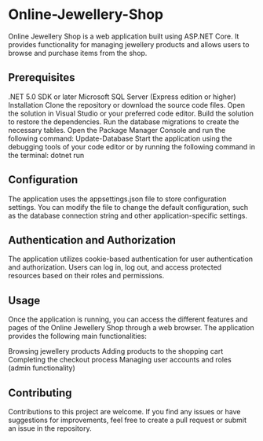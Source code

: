 # Online-Jewellery-Shop

Online Jewellery Shop is a web application built using ASP.NET Core. It provides functionality for managing jewellery products and allows users to browse and purchase items from the shop.

## Prerequisites
.NET 5.0 SDK or later
Microsoft SQL Server (Express edition or higher)
Installation
Clone the repository or download the source code files.
Open the solution in Visual Studio or your preferred code editor.
Build the solution to restore the dependencies.
Run the database migrations to create the necessary tables. Open the Package Manager Console and run the following command:
Update-Database
Start the application using the debugging tools of your code editor or by running the following command in the terminal:
dotnet run

## Configuration
The application uses the appsettings.json file to store configuration settings. You can modify the file to change the default configuration, such as the database connection string and other application-specific settings.

## Authentication and Authorization
The application utilizes cookie-based authentication for user authentication and authorization. Users can log in, log out, and access protected resources based on their roles and permissions.

## Usage
Once the application is running, you can access the different features and pages of the Online Jewellery Shop through a web browser. The application provides the following main functionalities:

Browsing jewellery products
Adding products to the shopping cart
Completing the checkout process
Managing user accounts and roles (admin functionality)

## Contributing
Contributions to this project are welcome. If you find any issues or have suggestions for improvements, feel free to create a pull request or submit an issue in the repository.
